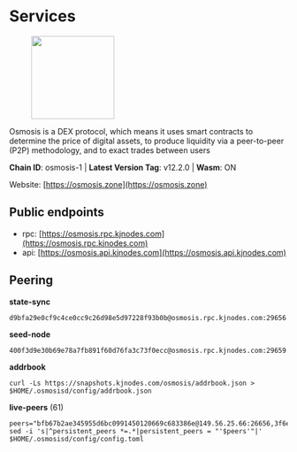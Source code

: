 # Services

<figure><img src="https://raw.githubusercontent.com/kj89/testnet_manuals/main/pingpub/logos/osmosis.png" width="150" alt=""><figcaption></figcaption></figure>

Osmosis is a DEX protocol, which means it uses smart contracts  to determine the price of digital assets, to produce liquidity  via a peer-to-peer (P2P) methodology, and to exact trades between users

**Chain ID**: osmosis-1 | **Latest Version Tag**: v12.2.0 | **Wasm**: ON

Website: [https://osmosis.zone](https://osmosis.zone)


## Public endpoints

* rpc: [https://osmosis.rpc.kjnodes.com](https://osmosis.rpc.kjnodes.com)
* api: [https://osmosis.api.kjnodes.com](https://osmosis.api.kjnodes.com)

## Peering

**state-sync**

```
d9bfa29e0cf9c4ce0cc9c26d98e5d97228f93b0b@osmosis.rpc.kjnodes.com:29656
```

**seed-node**

```
400f3d9e30b69e78a7fb891f60d76fa3c73f0ecc@osmosis.rpc.kjnodes.com:29659
```

**addrbook**
```
curl -Ls https://snapshots.kjnodes.com/osmosis/addrbook.json > $HOME/.osmosisd/config/addrbook.json
```

**live-peers** (61)
```
peers="bfb67b2ae345955d6bc0991450120669c683386e@149.56.25.66:26656,3f6e94a2f3fbf1af8077c542243278880e5e795f@135.181.163.178:36656,d4670464568c1cfbffeecbde313686789baff999@65.21.192.108:2000,1876eb08c7e93c965a895177f82c8725f89c0f65@54.214.183.228:26656,7de231d5c75feb810a9196fa2a3e83e0576c88a9@212.95.53.152:26656,2dda2944be6deab37c6ba82b2cd72b067573ba6f@54.38.45.152:26656,fe7f212c0eb34723af686463da90d965c5bb22bc@51.159.2.22:26656,72cd15ffcfd844985ccd14789a163a986ef82471@34.245.3.161:26656,ba670b12f8771a0615907e7d26981970dffb3872@34.243.243.221:26656,f67dde244467670d0cbd93a71ec1d6fd9c99c528@93.115.29.37:26656,62d98cb73edf5ea9193451fe8aa7c1528d36985e@34.95.48.112:26656,20913e92e8b9ea2d80ad34edd9b52e97886cf616@54.37.30.181:26656,43785e5ffd8783393ea8094f77efcee5bdbcdce3@78.141.244.18:26656,9dadae9bb9575d70a2a7ca68b779a34b2ffc59ef@116.202.216.111:26656,a6283307952423c1751431c220d11ed36b61ed84@143.110.237.113:26656,6945be12a7d357a39b9cfbb0018249b234fc4a15@54.241.143.196:26656,724cef11bbe866269b3d67f7dd5ea539cc4096bf@198.244.164.186:26656,fc590afe489a1b9ca8ff3f2fb396dbc20b1997a4@204.16.244.254:26656,0660d18b65340a55514f240dd517282ca286f169@176.9.28.62:26656,747d01891a83d6f759d88f9be07159c268b584b0@141.95.65.98:26656,d9bfa29e0cf9c4ce0cc9c26d98e5d97228f93b0b@65.109.88.38:29656,5f82cc2745cd5d02630e8b1528bd5a312fdccb6e@89.149.218.69:26656,b8450ac06ab8ccac21b21bbbba8ea3751a479291@3.91.196.177:26656,407267ac44b20a0a4258d0bbca1c9f657bf88d08@74.118.143.19:26656,30e9432879d5b0976b88e52120dc12338e40fc33@65.108.108.176:26656,2736d870197d443e463b4ff4b7b52f1cec920030@45.63.39.14:26656,9b1bfb99d9eb04af32510ed8e3eb83c59448662f@95.214.52.220:26656,038644cdab5548ab7c9e57784ce324181085d94c@23.88.67.24:10256,fd0930fea06876e362e0a92046854ed651f27ac2@45.76.13.41:26656,ff57203dd2ae45c0098257d1a1f2b313ce565b51@18.217.57.20:26656,42745690b41f6a7515c4a87d88efda2e82b55b76@78.46.94.183:26656,be930386104083882c7e491d60584e15c101c1da@178.128.156.131:26656,319c7cbdbbe85e5f171e5993585c88705b82a598@65.108.110.248:34656,44a760a66071dae257c5c044be604219bfc3510c@49.12.35.177:36656,53a3f6ea82cb5502c6ecd37d7e15a01a4ccf383f@35.224.167.163:26656,1528ce3b88d859f2f8c4160d9b155ecea5177a2e@142.132.146.105:26656,b76068b52bffb03ea585938c747f65c27fd9714e@34.83.76.169:26656,11de40c9740e652c7b1993a142a7dee62ffdccb5@104.156.252.98:26656,bb618070ed06f152efae2ee9ef0129074bbdc69f@202.61.201.178:2000,dc230c6475bdbf3ab64058a37a8de2261b6396eb@74.96.207.58:26822,109a931b50509bdde3fae8c470138582ca1bb650@147.135.54.57:26656,4e38d3caa1554d7f46a2654fa9997554c13f61f2@95.216.96.61:26656,c47e03ce1b82b136768581a028033c4e201962f6@65.108.79.45:26656,42f42a4b3527b927d5002d45abd37f66ecdd4861@51.178.74.75:16656,e81c3c20833cfb5d652a9c842c9f1c8b1835479d@108.61.190.21:26656,faf4f08d3b7f258d3f6962ec505ce111ce948ea7@35.230.148.12:26656,6b1dd134b30aeaeb2f21f33bd2cd0370a2275501@138.68.6.165:26656,d87b23a8f9134744f2370b069531fcf62e7721c9@65.109.30.119:26656,f9a920a61ee994b12b77178dd5f1fc1ed39b7cd2@142.132.255.49:26656,797094953d830f8727f3b5175f2b205df16d5867@45.77.212.231:26656,82e224c9640048a6513c589e904c0d903bb99f32@74.118.140.23:26656,6cbb7b7bddf723a28925fae2c19eb7be41ef687c@34.71.161.134:26656,ac006e15927a85bb855b7d70ae17fd453957710c@89.58.5.34:26624,1c398af2208984d4e59bc41132e3eac0508abb0f@95.216.76.251:26656,569aac51b04607a18696c63035586816dec85511@157.90.213.235:26656,b3bcf4abf9ca2e831e29c633b9c598c5178d0045@5.9.142.62:26656,9c1a9d04c2d642dd3297672f734d47d87f236ae4@109.123.253.244:26656,971c324f0889de5fd528402487168d88857a3df6@66.172.36.141:36656,089b0de9671dc3cd00ded782693c03509b78b5d9@13.125.219.197:26656,2f4c0337b2522034a614a5cb2c61a891fe753c03@5.9.81.187:29656,178c24a6067e5ad07e126337cf1a041b95a20a5a@65.109.36.189:26656"
sed -i 's|^persistent_peers *=.*|persistent_peers = "'$peers'"|' $HOME/.osmosisd/config/config.toml
```
